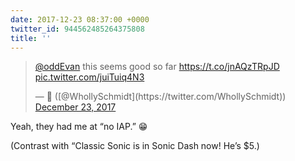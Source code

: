```yaml
---
date: 2017-12-23 08:37:00 +0000
twitter_id: 944562485264375808
title: ''
---
```


<blockquote class="twitter-tweet"><p lang="en" dir="ltr"><a href="https://twitter.com/oddEvan?ref_src=twsrc%5Etfw">@oddEvan</a> this seems good so far <a href="https://t.co/jnAQzTRpJD">https://t.co/jnAQzTRpJD</a> <a href="https://t.co/juiTuiq4N3">pic.twitter.com/juiTuiq4N3</a></p>&mdash; 🤧 ([@WhollySchmidt](https://twitter.com/WhollySchmidt)) <a href="https://twitter.com/WhollySchmidt/status/944413928846741504?ref_src=twsrc%5Etfw">December 23, 2017</a></blockquote>
<script async src="https://platform.twitter.com/widgets.js" charset="utf-8"></script>

Yeah, they had me at “no IAP.” 😁

(Contrast with “Classic Sonic is in Sonic Dash now! He’s $5.)

